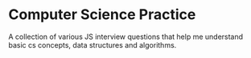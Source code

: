 # Computer Science Practice

A collection of various JS interview questions that help me understand basic cs concepts, data structures and algorithms.
